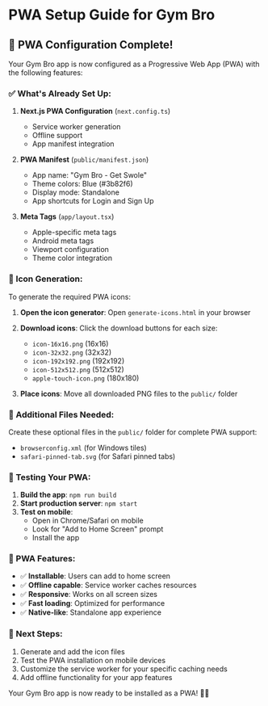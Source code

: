 # PWA Setup Guide for Gym Bro

## 🚀 PWA Configuration Complete!

Your Gym Bro app is now configured as a Progressive Web App (PWA) with the following features:

### ✅ What's Already Set Up:

1. **Next.js PWA Configuration** (`next.config.ts`)

   - Service worker generation
   - Offline support
   - App manifest integration

2. **PWA Manifest** (`public/manifest.json`)

   - App name: "Gym Bro - Get Swole"
   - Theme colors: Blue (#3b82f6)
   - Display mode: Standalone
   - App shortcuts for Login and Sign Up

3. **Meta Tags** (`app/layout.tsx`)
   - Apple-specific meta tags
   - Android meta tags
   - Viewport configuration
   - Theme color integration

### 🎨 Icon Generation:

To generate the required PWA icons:

1. **Open the icon generator**: Open `generate-icons.html` in your browser
2. **Download icons**: Click the download buttons for each size:

   - `icon-16x16.png` (16x16)
   - `icon-32x32.png` (32x32)
   - `icon-192x192.png` (192x192)
   - `icon-512x512.png` (512x512)
   - `apple-touch-icon.png` (180x180)

3. **Place icons**: Move all downloaded PNG files to the `public/` folder

### 🔧 Additional Files Needed:

Create these optional files in the `public/` folder for complete PWA support:

- `browserconfig.xml` (for Windows tiles)
- `safari-pinned-tab.svg` (for Safari pinned tabs)

### 📱 Testing Your PWA:

1. **Build the app**: `npm run build`
2. **Start production server**: `npm start`
3. **Test on mobile**:
   - Open in Chrome/Safari on mobile
   - Look for "Add to Home Screen" prompt
   - Install the app

### 🌟 PWA Features:

- ✅ **Installable**: Users can add to home screen
- ✅ **Offline capable**: Service worker caches resources
- ✅ **Responsive**: Works on all screen sizes
- ✅ **Fast loading**: Optimized for performance
- ✅ **Native-like**: Standalone app experience

### 🎯 Next Steps:

1. Generate and add the icon files
2. Test the PWA installation on mobile devices
3. Customize the service worker for your specific caching needs
4. Add offline functionality for your app features

Your Gym Bro app is now ready to be installed as a PWA! 💪📱
